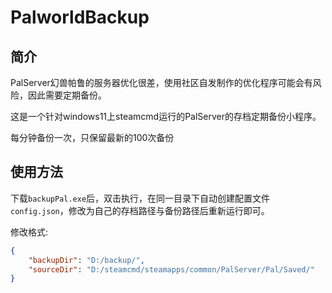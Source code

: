 # PalworldBackup

## 简介

PalServer幻兽帕鲁的服务器优化很差，使用社区自发制作的优化程序可能会有风险，因此需要定期备份。

这是一个针对windows11上steamcmd运行的PalServer的存档定期备份小程序。

每分钟备份一次，只保留最新的100次备份

## 使用方法

下载`backupPal.exe`后，双击执行，在同一目录下自动创建配置文件`config.json`，修改为自己的存档路径与备份路径后重新运行即可。

修改格式:
```json
{
    "backupDir": "D:/backup/",
    "sourceDir": "D:/steamcmd/steamapps/common/PalServer/Pal/Saved/"
}
```


